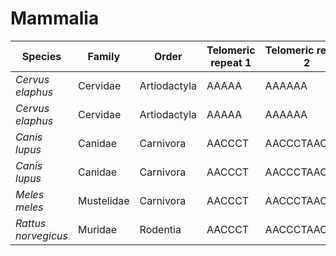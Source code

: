 # Mammalia

| Species | Family | Order | Telomeric repeat 1 | Telomeric repeat 2 | Data type |
| -- | --- | --- | --- | --- | --- |
| *Cervus elaphus* | Cervidae | Artiodactyla | AAAAA | AAAAAA | assembly |
| *Cervus elaphus* | Cervidae | Artiodactyla | AAAAA | AAAAAA | pacbio |
| *Canis lupus* | Canidae | Carnivora | AACCCT | AACCCTAACCCT | assembly |
| *Canis lupus* | Canidae | Carnivora | AACCCT | AACCCTAACCCT | pacbio |
| *Meles meles* | Mustelidae | Carnivora | AACCCT | AACCCTAACCCT | pacbio |
| *Rattus norvegicus* | Muridae | Rodentia | AACCCT | AACCCTAACCCT | assembly |
